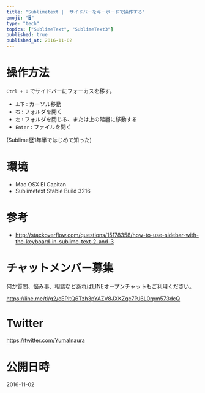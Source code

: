 ```yaml
---
title: "Sublimetext |  サイドバーをキーボードで操作する"
emoji: "🖥"
type: "tech"
topics: ["SublimeText", "SublimeText3"]
published: true
published_at: 2016-11-02
---
```


# 操作方法

`Ctrl + 0` でサイドバーにフォーカスを移す。

- `上下` : カーソル移動
- `右` : フォルダを開く
- `左` : フォルダを閉じる、または上の階層に移動する
- `Enter` : ファイルを開く

(Sublime歴1年半ではじめて知った)

# 環境

- Mac OSX El Capitan
- Sublimetext Stable Build 3216

# 参考

- http://stackoverflow.com/questions/15178358/how-to-use-sidebar-with-the-keyboard-in-sublime-text-2-and-3








<!-- Update From Qiita API -->

# チャットメンバー募集


何か質問、悩み事、相談などあればLINEオープンチャットもご利用ください。

https://line.me/ti/g2/eEPltQ6Tzh3pYAZV8JXKZqc7PJ6L0rpm573dcQ





# Twitter


https://twitter.com/YumaInaura


<!-- Update From Qiita API -->



# 公開日時

2016-11-02
